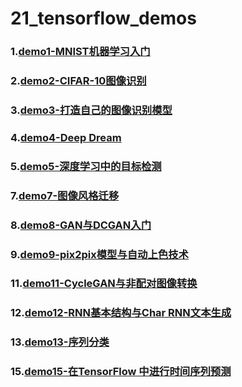# 21_tensorflow_demos
### 1.[demo1-MNIST机器学习入门](https://github.com/Spr1nt0a0/21_tensorflow_demos/tree/master/demo1-MNIST%E6%9C%BA%E5%99%A8%E5%AD%A6%E4%B9%A0%E5%85%A5%E9%97%A8)
### 2.[demo2-CIFAR-10图像识别](https://github.com/Spr1nt0a0/21_tensorflow_demos/tree/master/demo2-CIFAR-10%E5%9B%BE%E5%83%8F%E8%AF%86%E5%88%AB)
### 3.[demo3-打造自己的图像识别模型](https://github.com/Spr1nt0a0/21_tensorflow_demos/tree/master/demo3-%E6%89%93%E9%80%A0%E8%87%AA%E5%B7%B1%E7%9A%84%E5%9B%BE%E5%83%8F%E8%AF%86%E5%88%AB%E6%A8%A1%E5%9E%8B)
### 4.[demo4-Deep Dream](https://github.com/Spr1nt0a0/21_tensorflow_demos/tree/master/demo4-Deep%20Dream)
### 5.[demo5-深度学习中的目标检测](https://github.com/Spr1nt0a0/21_tensorflow_demos/tree/master/demo5-%E6%B7%B1%E5%BA%A6%E5%AD%A6%E4%B9%A0%E4%B8%AD%E7%9A%84%E7%9B%AE%E6%A0%87%E6%A3%80%E6%B5%8B)
### 7.[demo7-图像风格迁移](https://github.com/Spr1nt0a0/21_tensorflow_demos/tree/master/demo7-%E5%9B%BE%E5%83%8F%E9%A3%8E%E6%A0%BC%E8%BF%81%E7%A7%BB)
### 8.[demo8-GAN与DCGAN入门](https://github.com/Spr1nt0a0/21_tensorflow_demos/tree/master/demo8-GAN%E4%B8%8EDCGAN%E5%85%A5%E9%97%A8)
### 9.[demo9-pix2pix模型与自动上色技术](https://github.com/Spr1nt0a0/21_tensorflow_demos/tree/master/demo9-pix2pix%E6%A8%A1%E5%9E%8B%E4%B8%8E%E8%87%AA%E5%8A%A8%E4%B8%8A%E8%89%B2%E6%8A%80%E6%9C%AF)
### 11.[demo11-CycleGAN与非配对图像转换](https://github.com/Spr1nt0a0/21_tensorflow_demos/tree/master/demo11-CycleGAN%E4%B8%8E%E9%9D%9E%E9%85%8D%E5%AF%B9%E5%9B%BE%E5%83%8F%E8%BD%AC%E6%8D%A2)
### 12.[demo12-RNN基本结构与Char RNN文本生成](https://github.com/Spr1nt0a0/21_tensorflow_demos/tree/master/demo12-RNN%E5%9F%BA%E6%9C%AC%E7%BB%93%E6%9E%84%E4%B8%8EChar%20RNN%E6%96%87%E6%9C%AC%E7%94%9F%E6%88%90)
### 13.[demo13-序列分类](https://github.com/Spr1nt0a0/21_tensorflow_demos/tree/master/demo13-%E5%BA%8F%E5%88%97%E5%88%86%E7%B1%BB)
### 15.[demo15-在TensorFlow 中进行时间序列预测](https://github.com/Spr1nt0a0/21_tensorflow_demos/tree/master/demo15-%E5%9C%A8TensorFlow%20%E4%B8%AD%E8%BF%9B%E8%A1%8C%E6%97%B6%E9%97%B4%E5%BA%8F%E5%88%97%E9%A2%84%E6%B5%8B)
